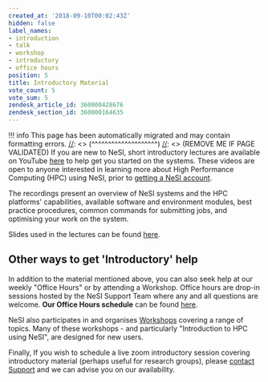 ```yaml
---
created_at: '2018-09-10T00:02:43Z'
hidden: false
label_names:
- introduction
- talk
- workshop
- introductory
- office hours
position: 5
title: Introductory Material
vote_count: 5
vote_sum: 5
zendesk_article_id: 360000428676
zendesk_section_id: 360000164635
---
```



[//]: <> (REMOVE ME IF PAGE VALIDATED)
[//]: <> (vvvvvvvvvvvvvvvvvvvv)
!!! info
    This page has been automatically migrated and may contain formatting errors.
[//]: <> (^^^^^^^^^^^^^^^^^^^^)
[//]: <> (REMOVE ME IF PAGE VALIDATED)
If you are new to NeSI, short introductory lectures are available on
YouTube
[here](https://www.youtube.com/playlist?list=PLvbRzoDQPkuFsIzAWaIiYgs-kConq-Hjw)
to help get you started on the systems. These videos are open to anyone
interested in learning more about High Performance Computing (HPC) using
NeSI, prior to [getting a NeSI
account](https://www.nesi.org.nz/services/applyforaccess).

The recordings present an overview of NeSI systems and the HPC
platforms' capabilities, available software and environment modules,
best practice procedures, common commands for submitting jobs, and
optimising your work on the system.

Slides used in the lectures can be found
[here](https://docs.google.com/presentation/d/11TCaJnpZO-s-s4NQ1P0a89flewT7HXmn2PHrW-3EPYg/edit?usp=sharing).

## Other ways to get 'Introductory' help

In addition to the material mentioned above, you can also seek help at
our weekly "Office Hours" or by attending a Workshop. Office hours are
drop-in sessions hosted by the NeSI Support Team where any and all
questions are welcome. **Our Office Hours schedule** can be found
[here](https://support.nesi.org.nz/hc/en-gb/articles/4830713922063).

NeSI also participates in and organises
[Workshops](https://www.nesi.org.nz/services/training) covering a range
of topics. Many of these workshops - and particularly "Introduction to
HPC using NeSI", are designed for new users.

Finally, If you wish to schedule a live zoom introductory session
covering introductory material (perhaps useful for research groups),
please [contact
Support](https://support.nesi.org.nz/hc/en-gb/requests/new "https://support.nesi.org.nz/hc/en-gb/requests/new")
and we can advise you on our availability.
